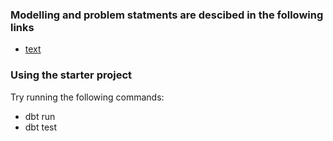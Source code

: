 ### Modelling and problem statments are descibed in the following links
 - [text](https://miro.com/app/board/uXjVI36uB4k=/)



### Using the starter project

Try running the following commands:
- dbt run
- dbt test
